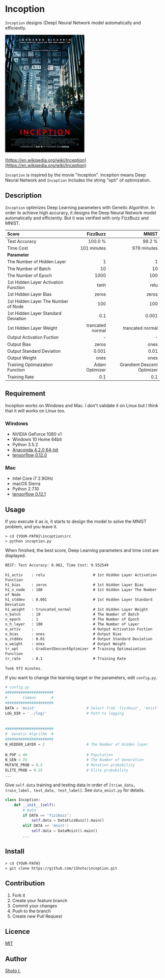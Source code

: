Incoption
====

`Incoption` designs (Deep) Neural Network model automatically and efficiently.

![pic](inception.jpg)

[https://en.wikipedia.org/wiki/Inception](https://en.wikipedia.org/wiki/Inception)

`Incoption` is inspired by the movie "Inception".
Inception means Deep Neural Network and `Incoption` includes the string "opti" of optimization.


## Description
`Incoption` optimizes Deep Learning parameters with Genetic Algorithm.
In order to achieve high accuracy, it designs the Deep Neural Network model automatically and efficiently.
But it was verified with only FizzBuzz and MNIST.

|Score                               |FizzBuzz        |MNIST                      |
|:-----------------------------------|---------------:|--------------------------:|
|Test Accuracy                       |100.0 %         |98.2 %                     |
|Time Cost                           |101 minutes     |976 minutes                |
|**Parameter**                       |                |                           |
|The Number of Hidden Layer          |1               |1                          |
|The Number of Batch                 |10              |10                         |
|The Number of Epoch                 |1000            |100                        |
|1st Hidden Layer Activation Function|tanh            |relu                       |
|1st Hidden Layer Bias               |zeros           |zeros                      |
|1st Hidden Layer The Number of Node |100             |100                        |
|1st Hidden Layer Standard Deviation |0.1             |0.001                      |
|1st Hidden Layer Weight             |trancated normal|trancated normal           |
|Output Activation Fuction           |-               |-                          |
|Output Bias                         |zeros           |ones                       |
|Output Standard Deviation           |0.001           |0.01                       |
|Output Weight                       |ones            |ones                       |
|Training Optimaization Function     |Adam Optimizer  |Grandient Descent Optimizer|
|Training Rate                       |0.1             |0.1                        |


## Requirement
Incoption works on Windows and Mac.
I don't validate it on Linux but I think that it will works on Linux too.

### Windows
- NVIDIA GeForce 1080 x1
- Windows 10 Home 64bit
- Python 3.5.2
- [Anaconda 4.2.0 64-bit](https://www.continuum.io/downloads)
- [tensorflow 0.12.0](https://www.tensorflow.org/get_started/os_setup)

### Mac
- Intel Core i7 2.9GHz
- macOS Sierra
- Python 2.7.10
- [tensorflow 0.12.1](https://www.tensorflow.org/get_started/os_setup)


## Usage
If you execute it as is, it starts to design the model to solve the MNIST problem, and you leave it.

```
> cd {YOUR-PATH}\incoption\src
> python incoption.py
```

When finished, the best score, Deep Learning parameters and time cost are displayed.

```
BEST: Test Accuracy: 0.982, Time Cost: 9.552549

h1_activ    : relu                      # 1st Hidden Layer Activation Function
h1_bias     : zeros                     # 1st Hidden Layer Bias
h1_n_node   : 100                       # 1st Hidden Layer The Number of Node
h1_stddev   : 0.001                     # 1st Hidden Layer Standard Deviation
h1_weight   : truncated_normal          # 1st Hidden Layer Weight
n_batch     : 10                        # The Number of Batch
n_epoch     : 1                         # The Number of Epoch
n_h_layer   : 100                       # The Number of Layer
o_activ     :                           # Output Activation Fuction
o_bias      : ones                      # Output Bias
o_stddev    : 0.01                      # Output Standard Deviation
o_weight    : ones                      # Output Weight
tr_opt      : GradientDescentOptimizer  # Training Optimaization Function
tr_rate     : 0.1                       # Training Rate

Took 973 minutes.
```

If you want to change the learning target or the parameters, edit `config.py`.

```python
# config.py
######################
#       Common       #
######################
DATA = 'mnist'                       # Select from 'fizzbuzz', 'mnist'
LOG_DIR = '../log/'                  # Path to logging


######################
#  Genetic Algrithm  #
######################
N_HIDDEN_LAYER = 2                   # The Number of Hidden layer

N_POP = 40                           # Population
N_GEN = 25                           # The Number of Generation
MUTATE_PROB = 0.5                    # Mutation probability
ELITE_PROB = 0.25                    # Elite probability
...
```

Give `self.data` training and testing data in order of `[trian_data, train_label, test_data, test_label]`.
See `data_mnist.py` for details.

```python
class Incoption:
	def __init__(self):
		# Data
		if DATA == 'fizzbuzz':
			self.data = DataFizzBuzz().main()
		elif DATA == 'mnist':
			self.data = DataMnist().main()
        ...
```


## Install
```
> cd {YOUR-PATH}
> git clone https://github.com/iShoto/incoption.git
```


## Contribution
1. Fork it
2. Create your feature branch
3. Commit your changes
4. Push to the branch
5. Create new Pull Request


## Licence
[MIT](https://github.com/iShoto/incoption/blob/master/LICENSE)


## Author
[Shoto I.](https://github.com/iShoto)

